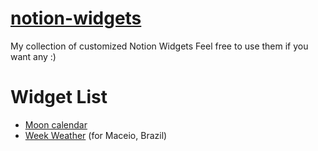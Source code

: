 # [notion-widgets](https://jessikarochas.github.io/notion-widgets/)
My collection of customized Notion Widgets Feel free to use them if you want any :)

# Widget List
- [Moon calendar](./moon-calendar)
- [Week Weather](./week-weather) (for Maceio, Brazil)

